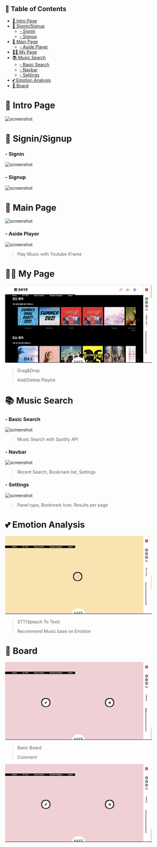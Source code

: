 ## 🚩 Table of Contents

- [🎼 Intro Page](#-intro-page)
- [🎊 Signin/Signup](#-signinsignup)
    - [- Signin](#--signin)
    - [- Signup](#--signup)
- [🎵 Main Page](#-main-page)
    - [- Aside Player](#--aside-player)
- [🙋‍♀️ My Page](#️-my-page)
- [📚 Music Search](#-music-search)
    - [- Basic Search](#--basic-search)
    - [- Navbar](#--navbar)
    - [- Settings](#--settings)
- [💕 Emotion Analysis](#-emotion-analysis)
- [🐾 Board](#-board)


# 🎼 Intro Page

![screenshot](./../assets/demo/0_introPage1.gif)


# 🎊 Signin/Signup

### - Signin

![screenshot](../assets/demo/1_Signin.gif)

### - Signup

![screenshot](../assets/demo/1_Signup.gif)


# 🎵 Main Page

![screenshot](../assets/demo/1_MainPage.gif)


### - Aside Player

![screenshot](../assets/demo/1_Main_Aside.gif)

> Play Music with Youtube iFrame

# 🙋‍♀️ My Page

![screenshot](../assets/demo/0_MyPage.gif)

> Drag&Drop
>
> Add/Delete Playlist


# 📚 Music Search

### - Basic Search

![screenshot](../assets/demo/2_BasicSearch.gif)

> Music Search with Spotify API

### - Navbar

![screenshot](../assets/demo/2_Navbar.gif)

> Recent Search, Bookmark list, Settings

### - Settings

![screenshot](../assets/demo/2_Settings.gif)

> Panel type, Bookmark Icon, Results per page

# 💕 Emotion Analysis

![screenshot](../assets/demo/3_EmotionAnalysis.gif)

> STT(Speach To Text)
> 
> Recommend Music base on Emotion

# 🐾 Board


![screenshot](../assets/demo/4_Board.gif)

> Basic Board
> 
> Comment


![screenshot](../assets/demo/4_BoardWrite.gif)